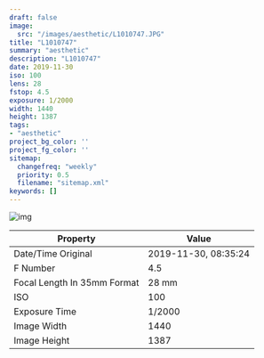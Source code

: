```yaml
---
draft: false
image:
  src: "/images/aesthetic/L1010747.JPG"
title: "L1010747"
summary: "aesthetic"
description: "L1010747"
date: 2019-11-30
iso: 100
lens: 28
fstop: 4.5
exposure: 1/2000
width: 1440
height: 1387
tags:
- "aesthetic"
project_bg_color: ''
project_fg_color: ''
sitemap:
  changefreq: "weekly"
  priority: 0.5
  filename: "sitemap.xml"
keywords: []
---
```


![img](/images/aesthetic/L1010747.JPG)


Property | Value
---------|------
Date/Time Original              | 2019-11-30, 08:35:24
F Number                        | 4.5
Focal Length In 35mm Format     | 28 mm
ISO                             | 100
Exposure Time                   | 1/2000
Image Width                     | 1440
Image Height                    | 1387
